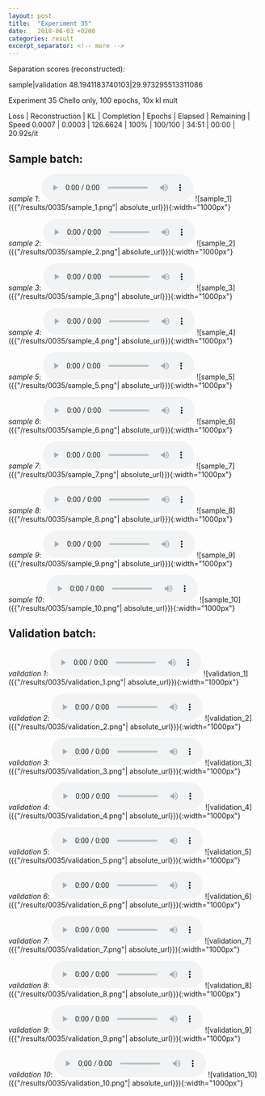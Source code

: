 ```yaml
---
layout: post
title:  "Experiment 35"
date:   2018-06-03 +0200
categories: result
excerpt_separator: <!-- more -->
---
```

Separation scores (reconstructed):

sample|validation
48.1941183740103|29.973295513311086<!-- more -->

Experiment 35
Chello only, 100 epochs, 10x kl mult

Loss | Reconstruction | KL | Completion | Epochs | Elapsed | Remaining | Speed
0.0007 | 0.0003 | 126.6624 | 100% | 100/100 | 34:51 | 00:00 | 20.92s/it

## **Sample batch**:
_sample 1_:
<audio src="/ResultsOverview/results/0035/sample_1.wav" controls preload></audio>
![sample_1]({{"/results/0035/sample_1.png"| absolute_url}}){:width="1000px"}

_sample 2_:
<audio src="/ResultsOverview/results/0035/sample_2.wav" controls preload></audio>
![sample_2]({{"/results/0035/sample_2.png"| absolute_url}}){:width="1000px"}

_sample 3_:
<audio src="/ResultsOverview/results/0035/sample_3.wav" controls preload></audio>
![sample_3]({{"/results/0035/sample_3.png"| absolute_url}}){:width="1000px"}

_sample 4_:
<audio src="/ResultsOverview/results/0035/sample_4.wav" controls preload></audio>
![sample_4]({{"/results/0035/sample_4.png"| absolute_url}}){:width="1000px"}

_sample 5_:
<audio src="/ResultsOverview/results/0035/sample_5.wav" controls preload></audio>
![sample_5]({{"/results/0035/sample_5.png"| absolute_url}}){:width="1000px"}

_sample 6_:
<audio src="/ResultsOverview/results/0035/sample_6.wav" controls preload></audio>
![sample_6]({{"/results/0035/sample_6.png"| absolute_url}}){:width="1000px"}

_sample 7_:
<audio src="/ResultsOverview/results/0035/sample_7.wav" controls preload></audio>
![sample_7]({{"/results/0035/sample_7.png"| absolute_url}}){:width="1000px"}

_sample 8_:
<audio src="/ResultsOverview/results/0035/sample_8.wav" controls preload></audio>
![sample_8]({{"/results/0035/sample_8.png"| absolute_url}}){:width="1000px"}

_sample 9_:
<audio src="/ResultsOverview/results/0035/sample_9.wav" controls preload></audio>
![sample_9]({{"/results/0035/sample_9.png"| absolute_url}}){:width="1000px"}

_sample 10_:
<audio src="/ResultsOverview/results/0035/sample_10.wav" controls preload></audio>
![sample_10]({{"/results/0035/sample_10.png"| absolute_url}}){:width="1000px"}

## **Validation batch**:
_validation 1_:
<audio src="/ResultsOverview/results/0035/validation_1.wav" controls preload></audio>
![validation_1]({{"/results/0035/validation_1.png"| absolute_url}}){:width="1000px"}

_validation 2_:
<audio src="/ResultsOverview/results/0035/validation_2.wav" controls preload></audio>
![validation_2]({{"/results/0035/validation_2.png"| absolute_url}}){:width="1000px"}

_validation 3_:
<audio src="/ResultsOverview/results/0035/validation_3.wav" controls preload></audio>
![validation_3]({{"/results/0035/validation_3.png"| absolute_url}}){:width="1000px"}

_validation 4_:
<audio src="/ResultsOverview/results/0035/validation_4.wav" controls preload></audio>
![validation_4]({{"/results/0035/validation_4.png"| absolute_url}}){:width="1000px"}

_validation 5_:
<audio src="/ResultsOverview/results/0035/validation_5.wav" controls preload></audio>
![validation_5]({{"/results/0035/validation_5.png"| absolute_url}}){:width="1000px"}

_validation 6_:
<audio src="/ResultsOverview/results/0035/validation_6.wav" controls preload></audio>
![validation_6]({{"/results/0035/validation_6.png"| absolute_url}}){:width="1000px"}

_validation 7_:
<audio src="/ResultsOverview/results/0035/validation_7.wav" controls preload></audio>
![validation_7]({{"/results/0035/validation_7.png"| absolute_url}}){:width="1000px"}

_validation 8_:
<audio src="/ResultsOverview/results/0035/validation_8.wav" controls preload></audio>
![validation_8]({{"/results/0035/validation_8.png"| absolute_url}}){:width="1000px"}

_validation 9_:
<audio src="/ResultsOverview/results/0035/validation_9.wav" controls preload></audio>
![validation_9]({{"/results/0035/validation_9.png"| absolute_url}}){:width="1000px"}

_validation 10_:
<audio src="/ResultsOverview/results/0035/validation_10.wav" controls preload></audio>
![validation_10]({{"/results/0035/validation_10.png"| absolute_url}}){:width="1000px"}
